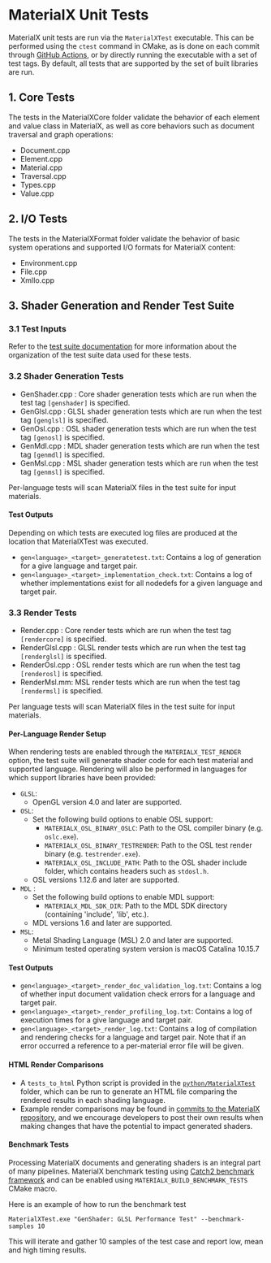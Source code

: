 # MaterialX Unit Tests

MaterialX unit tests are run via the `MaterialXTest` executable.  This can be performed using the `ctest` command in CMake, as is done on each commit through [GitHub Actions](https://github.com/AcademySoftwareFoundation/MaterialX/blob/main/.github/workflows/main.yml), or by directly running the executable with a set of test tags.  By default, all tests that are supported by the set of built libraries are run.

## 1. Core Tests

The tests in the MaterialXCore folder validate the behavior of each element and value class in MaterialX, as well as core behaviors such as document traversal and graph operations:

- Document.cpp
- Element.cpp
- Material.cpp
- Traversal.cpp
- Types.cpp
- Value.cpp

## 2. I/O Tests

The tests in the MaterialXFormat folder validate the behavior of basic system operations and supported I/O formats for MaterialX content:

- Environment.cpp
- File.cpp
- XmlIo.cpp

## 3. Shader Generation and Render Test Suite

### 3.1 Test Inputs

Refer to the [test suite documentation](../../resources/Materials/TestSuite/README.md) for more information about the organization of the test suite data used for these tests.

### 3.2 Shader Generation Tests

- GenShader.cpp : Core shader generation tests which are run when the test tag `[genshader]` is specified.
- GenGlsl.cpp : GLSL shader generation tests which are run when the test tag `[genglsl]` is specified.
- GenOsl.cpp : OSL shader generation tests which are run when the test tag `[genosl]` is specified.
- GenMdl.cpp : MDL shader generation tests which are run when the test tag `[genmdl]` is specified.
- GenMsl.cpp : MSL shader generation tests which are run when the test tag `[genmsl]` is specified.

Per-language tests will scan MaterialX files in the test suite for input materials.

#### Test Outputs
Depending on which tests are executed log files are produced at the location that MaterialXTest was executed.

- `gen<language>_<target>_generatetest.txt`: Contains a log of generation for a give language and target pair.
- `gen<language>_<target>_implementation_check.txt`: Contains a log of whether implementations exist for all nodedefs for a given language and target pair.

### 3.3 Render Tests

- Render.cpp : Core render tests which are run when the test tag `[rendercore]` is specified.
- RenderGlsl.cpp : GLSL render tests which are run when the test tag `[renderglsl]` is specified.
- RenderOsl.cpp : OSL render tests which are run when the test tag `[renderosl]` is specified.
- RenderMsl.mm: MSL render tests which are run when the test tag `[rendermsl]` is specified.

Per language tests will scan MaterialX files in the test suite for input materials.

#### Per-Language Render Setup

When rendering tests are enabled through the `MATERIALX_TEST_RENDER` option, the test suite will generate shader code for each test material and supported language.  Rendering will also be performed in languages for which support libraries have been provided:
- `GLSL`:
    - OpenGL version 4.0 and later are supported.
- `OSL`:
    - Set the following build options to enable OSL support:
        - `MATERIALX_OSL_BINARY_OSLC`: Path to the OSL compiler binary (e.g. `oslc.exe`).
        - `MATERIALX_OSL_BINARY_TESTRENDER`: Path to the OSL test render binary (e.g. `testrender.exe`).
        - `MATERIALX_OSL_INCLUDE_PATH`: Path to the OSL shader include folder, which contains headers such as `stdosl.h`.
    - OSL versions 1.12.6 and later are supported.
- `MDL` :
    - Set the following build options to enable MDL support:
        - `MATERIALX_MDL_SDK_DIR`: Path to the MDL SDK directory (containing 'include', 'lib', etc.).
    - MDL versions 1.6 and later are supported.
- `MSL`:
    - Metal Shading Language (MSL) 2.0 and later are supported.
    - Minimum tested operating system version is macOS Catalina 10.15.7

#### Test Outputs

- `gen<language>_<target>_render_doc_validation_log.txt`: Contains a log of whether input document validation check errors for a language and target pair.
- `gen<language>_<target>_render_profiling_log.txt`: Contains a log of execution times for a give language and target pair.
- `gen<language>_<target>_render_log.txt`: Contains a log of compilation and rendering checks for a language and target pair.  Note that if an error occurred a reference to a per-material error file will be given.

#### HTML Render Comparisons
- A `tests_to_html` Python script is provided in the [`python/MaterialXTest`](../../python/MaterialXTest) folder, which can be run to generate an HTML file comparing the rendered results in each shading language.
- Example render comparisons may be found in [commits to the MaterialX repository](https://github.com/AcademySoftwareFoundation/MaterialX/pull/1164), and we encourage developers to post their own results when making changes that have the potential to impact generated shaders.

#### Benchmark Tests

Processing MaterialX documents and generating shaders is an integral part of many pipelines. MaterialX benchmark testing using [Catch2 benchmark framework](https://github.com/catchorg/Catch2/blob/devel/docs/benchmarks.md) and can be enabled using `MATERIALX_BUILD_BENCHMARK_TESTS` CMake macro.

Here is an example of how to run the benchmark test

 `MaterialXTest.exe "GenShader: GLSL Performance Test" --benchmark-samples 10`

This will iterate and gather 10 samples of the test case and report low, mean and high timing results.

